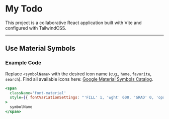 # My Todo

This project is a collaborative React application built with Vite and configured with TailwindCSS.

---

## Use Material Symbols

### Example Code

Replace `<symbolName>` with the desired icon name (e.g., `home`, `favorite`, `search`).
Find all available icons here: [Google Material Symbols Catalog](https://fonts.google.com/icons).

```jsx
<span
  className='font-material'
  style={{ fontVariationSettings: "'FILL' 1, 'wght' 600, 'GRAD' 0, 'opsz' 48" }}
>
  symbolName
</span>
```

